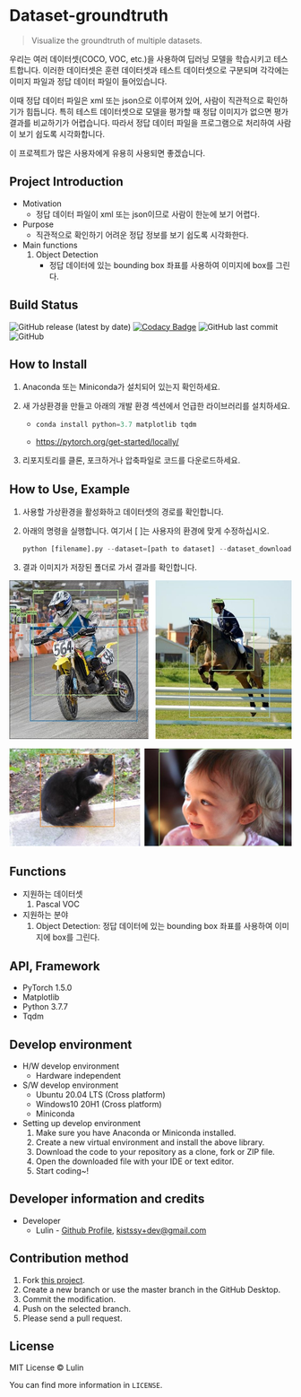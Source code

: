 # Dataset-groundtruth

> Visualize the groundtruth of multiple datasets.

우리는 여러 데이터셋(COCO, VOC, etc.)을 사용하여 딥러닝 모델을 학습시키고 테스트합니다. 이러한 데이터셋은 훈련 데이터셋과 테스트 데이터셋으로 구분되며 각각에는 이미지 파일과 정답 데이터 파일이 들어있습니다.

이때 정답 데이터 파일은 xml 또는 json으로 이루어져 있어, 사람이 직관적으로 확인하기가 힘듭니다. 특히 테스트 데이터셋으로 모델을 평가할 때 정답 이미지가 없으면 평가 결과를 비교하기가 어렵습니다. 따라서 정답 데이터 파일을 프로그램으로 처리하여 사람이 보기 쉽도록 시각화합니다.

이 프로젝트가 많은 사용자에게 유용히 사용되면 좋겠습니다.

## Project Introduction

- Motivation
  - 정답 데이터 파일이 xml 또는 json이므로 사람이 한눈에 보기 어렵다.
- Purpose
  - 직관적으로 확인하기 어려운 정답 정보를 보기 쉽도록 시각화한다.
- Main functions
  1. Object Detection
     - 정답 데이터에 있는 bounding box 좌표를 사용하여 이미지에 box를 그린다.

## Build Status

![GitHub release (latest by date)](https://img.shields.io/github/v/release/LulinPollux/dataset-groundtruth)
[![Codacy Badge](https://app.codacy.com/project/badge/Grade/2f1302e30fcb43e78b643b723b7361c4)](https://www.codacy.com/manual/Lulin/dataset-groundtruth?utm_source=github.com&amp;utm_medium=referral&amp;utm_content=LulinPollux/dataset-groundtruth&amp;utm_campaign=Badge_Grade)
![GitHub last commit](https://img.shields.io/github/last-commit/LulinPollux/dataset-groundtruth)
![GitHub](https://img.shields.io/github/license/LulinPollux/dataset-groundtruth)

## How to Install

1. Anaconda 또는 Miniconda가 설치되어 있는지 확인하세요.

2. 새 가상환경을 만들고 아래의 개발 환경 섹션에서 언급한 라이브러리를 설치하세요.

   - ```python
     conda install python=3.7 matplotlib tqdm
     ```

   - https://pytorch.org/get-started/locally/

3. 리포지토리를 클론, 포크하거나 압축파일로 코드를 다운로드하세요.

## How to Use, Example

1. 사용할 가상환경을 활성화하고 데이터셋의 경로를 확인합니다.

2. 아래의 명령을 실행합니다. 여기서 [ ]는 사용자의 환경에 맞게 수정하십시오.

   ```python
   python [filename].py --dataset=[path to dataset] --dataset_download=[True / False] --save_folder=[path to saving result folder]
   ```

3. 결과 이미지가 저장된 폴더로 가서 결과를 확인합니다.

![1](./img/1.jpg)

![2](./img/2.jpg)

## Functions

- 지원하는 데이터셋
  1. Pascal VOC
- 지원하는 분야
  1. Object Detection: 정답 데이터에 있는 bounding box 좌표를 사용하여 이미지에 box를 그린다.

## API, Framework

- PyTorch 1.5.0
- Matplotlib
- Python 3.7.7
- Tqdm

## Develop environment

- H/W develop environment
  - Hardware independent
- S/W develop environment
  - Ubuntu 20.04 LTS (Cross platform)
  - Windows10 20H1 (Cross platform)
  - Miniconda
- Setting up develop environment
  1. Make sure you have Anaconda or Miniconda installed.
  2. Create a new virtual environment and install the above library.
  3. Download the code to your repository as a clone, fork or ZIP file.
  4. Open the downloaded file with your IDE or text editor.
  5. Start coding~!

## Developer information and credits

- Developer
  - Lulin - [Github Profile](https://github.com/LulinPollux), kistssy+dev@gmail.com

## Contribution method

1. Fork [this project](https://github.com/LulinPollux/dataset-groundtruth).
2. Create a new branch or use the master branch in the GitHub Desktop.
3. Commit the modification.
4. Push on the selected branch.
5. Please send a pull request.

## License

MIT License © Lulin

You can find more information in `LICENSE`.
